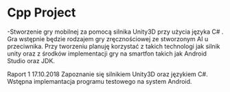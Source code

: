 # Cpp Project

-Stworzenie gry mobilnej za pomocą silnika Unity3D przy użycia języka C# . Gra wstępnie będzie rodzajem gry zręcznościowej ze stworzonym AI u przeciwnika. Przy tworzeniu planuję korzystać z takich technologi jak silnik unity oraz z środków
implementacji gry na smartfon takich jak Android Studio oraz JDK. 

Raport 1 17.10.2018
Zapoznanie się silnikiem Unity3D oraz językiem C#. Wstępna implemantacja programu testowego na system Android. 
